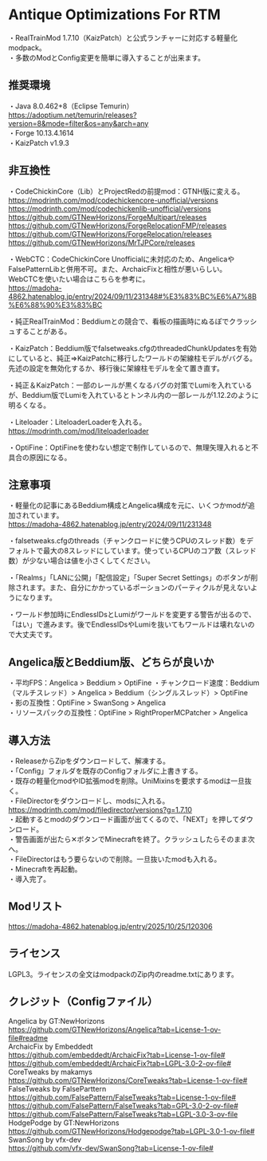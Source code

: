 # Antique Optimizations For RTM
・RealTrainMod 1.7.10（KaizPatch）と公式ランチャーに対応する軽量化modpack。  
・多数のModとConfig変更を簡単に導入することが出来ます。
## 推奨環境
・Java 8.0.462+8（Eclipse Temurin）https://adoptium.net/temurin/releases?version=8&mode=filter&os=any&arch=any  
・Forge 10.13.4.1614  
・KaizPatch v1.9.3  
## 非互換性
・CodeChickinCore（Lib）とProjectRedの前提mod：GTNH版に変える。  
https://modrinth.com/mod/codechickencore-unofficial/versions  
https://modrinth.com/mod/codechickenlib-unofficial/versions  
https://github.com/GTNewHorizons/ForgeMultipart/releases  
https://github.com/GTNewHorizons/ForgeRelocationFMP/releases  
https://github.com/GTNewHorizons/ForgeRelocation/releases  
https://github.com/GTNewHorizons/MrTJPCore/releases  

・WebCTC：CodeChickinCore Unofficialに未対応のため、AngelicaやFalsePatternLibと併用不可。また、ArchaicFixと相性が悪いらしい。  
WebCTCを使いたい場合はこちらを参考に。  
https://madoha-4862.hatenablog.jp/entry/2024/09/11/231348#%E3%83%BC%E6%A7%8B%E6%88%90%E3%83%BC  

・純正RealTrainMod：Beddiumとの競合で、看板の描画時にぬるぽでクラッシュすることがある。  

・KaizPatch：Beddium版でfalsetweaks.cfgのthreadedChunkUpdatesを有効にしていると、純正⇒KaizPatchに移行したワールドの架線柱モデルがバグる。先述の設定を無効化するか、移行後に架線柱モデルを全て置き直す。  

・純正＆KaizPatch：一部のレールが黒くなるバグの対策でLumiを入れているが、Beddium版でLumiを入れているとトンネル内の一部レールが1.12.2のように明るくなる。  

・Liteloader：LiteloaderLoaderを入れる。https://modrinth.com/mod/liteloaderloader  

・OptiFine：OptiFineを使わない想定で制作しているので、無理矢理入れると不具合の原因になる。
## 注意事項
・軽量化の記事にあるBeddium構成とAngelica構成を元に、いくつかmodが追加されています。  
https://madoha-4862.hatenablog.jp/entry/2024/09/11/231348  

・falsetweaks.cfgのthreads（チャンクロードに使うCPUのスレッド数）をデフォルトで最大の8スレッドにしています。使っているCPUのコア数（スレッド数）が少ない場合は値を小さくしてください。  

・「Realms」「LANに公開」「配信設定」「Super Secret Settings」のボタンが削除されます。また、自分にかかっているポーションのパーティクルが見えないようになります。  

・ワールド参加時にEndlessIDsとLumiがワールドを変更する警告が出るので、「はい」で進みます。後でEndlessIDsやLumiを抜いてもワールドは壊れないので大丈夫です。
## Angelica版とBeddium版、どちらが良いか
・平均FPS：Angelica > Beddium > OptiFine
・チャンクロード速度：Beddium（マルチスレッド）> Angelica > Beddium（シングルスレッド）> OptiFine  
・影の互換性：OptiFine > SwanSong > Angelica  
・リソースパックの互換性：OptiFine > RightProperMCPatcher > Angelica  
## 導入方法
・ReleaseからZipをダウンロードして、解凍する。  
・「Config」フォルダを既存のConfigフォルダに上書きする。  
・既存の軽量化modやID拡張modを削除。UniMixinsを要求するmodは一旦抜く。  
・FileDirectorをダウンロードし、modsに入れる。  
https://modrinth.com/mod/filedirector/versions?g=1.7.10  
・起動するとmodのダウンロード画面が出てくるので、「NEXT」を押してダウンロード。  
・警告画面が出たら✕ボタンでMinecraftを終了。クラッシュしたらそのまま次へ。  
・FileDirectorはもう要らないので削除。一旦抜いたmodも入れる。  
・Minecraftを再起動。  
・導入完了。  
## Modリスト
https://madoha-4862.hatenablog.jp/entry/2025/10/25/120306
## ライセンス
LGPL3。ライセンスの全文はmodpackのZip内のreadme.txtにあります。
## クレジット（Configファイル）
Angelica by GT:NewHorizons  
https://github.com/GTNewHorizons/Angelica?tab=License-1-ov-file#readme  
ArchaicFix by Embeddedt  
https://github.com/embeddedt/ArchaicFix?tab=License-1-ov-file#  
https://github.com/embeddedt/ArchaicFix?tab=LGPL-3.0-2-ov-file#  
CoreTweaks by makamys  
https://github.com/GTNewHorizons/CoreTweaks?tab=License-1-ov-file#  
FalseTweaks by FalseParttern  
https://github.com/FalsePattern/FalseTweaks?tab=License-1-ov-file#  
https://github.com/FalsePattern/FalseTweaks?tab=GPL-3.0-2-ov-file#  
https://github.com/FalsePattern/FalseTweaks?tab=LGPL-3.0-3-ov-file  
HodgePodge by GT:NewHorizons  
https://github.com/GTNewHorizons/Hodgepodge?tab=LGPL-3.0-1-ov-file#  
SwanSong by vfx-dev  
https://github.com/vfx-dev/SwanSong?tab=License-1-ov-file#  
